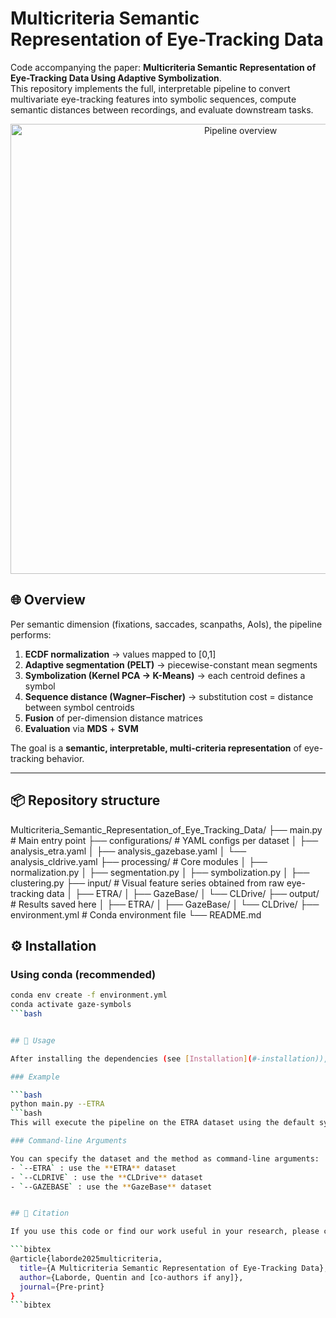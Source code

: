 # Multicriteria Semantic Representation of Eye-Tracking Data

Code accompanying the paper: **Multicriteria Semantic Representation of Eye-Tracking Data Using Adaptive Symbolization**.  
This repository implements the full, interpretable pipeline to convert multivariate eye-tracking features into symbolic sequences, compute semantic distances between recordings, and evaluate downstream tasks.

<p align="center">
  <img src="docs/figures/pipeline_overview.png" alt="Pipeline overview" width="720">
</p>

## 🌐 Overview

Per semantic dimension (fixations, saccades, scanpaths, AoIs), the pipeline performs:
1. **ECDF normalization** → values mapped to \[0,1]  
2. **Adaptive segmentation (PELT)** → piecewise-constant mean segments  
3. **Symbolization (Kernel PCA → K-Means)** → each centroid defines a symbol  
4. **Sequence distance (Wagner–Fischer)** → substitution cost = distance between symbol centroids  
5. **Fusion** of per-dimension distance matrices    
6. **Evaluation** via **MDS** + **SVM**

The goal is a **semantic, interpretable, multi-criteria representation** of eye-tracking behavior.

---

## 📦 Repository structure

Multicriteria_Semantic_Representation_of_Eye_Tracking_Data/
├── main.py # Main entry point
├── configurations/ # YAML configs per dataset
│ ├── analysis_etra.yaml
│ ├── analysis_gazebase.yaml
│ └── analysis_cldrive.yaml
├── processing/ # Core modules
│ ├── normalization.py
│ ├── segmentation.py
│ ├── symbolization.py
│ ├── clustering.py
├── input/ # Visual feature series obtained from raw eye-tracking data
│ ├── ETRA/
│ ├── GazeBase/
│ └── CLDrive/
├── output/ # Results saved here
│ ├── ETRA/
│ ├── GazeBase/
│ └── CLDrive/
├── environment.yml # Conda environment file
└── README.md


## ⚙️ Installation

### Using conda (recommended)

```bash
conda env create -f environment.yml
conda activate gaze-symbols
```bash


## 🚀 Usage

After installing the dependencies (see [Installation](#-installation)), you can run the main pipeline directly from the command line.

### Example

```bash
python main.py --ETRA
```bash
This will execute the pipeline on the ETRA dataset using the default symbolization method (Kernel PCA).

### Command-line Arguments

You can specify the dataset and the method as command-line arguments:
- `--ETRA` : use the **ETRA** dataset  
- `--CLDRIVE` : use the **CLDrive** dataset  
- `--GAZEBASE` : use the **GazeBase** dataset 


## 📖 Citation

If you use this code or find our work useful in your research, please cite:

```bibtex
@article{laborde2025multicriteria,
  title={A Multicriteria Semantic Representation of Eye-Tracking Data},
  author={Laborde, Quentin and [co-authors if any]},
  journal={Pre-print}
}
```bibtex



